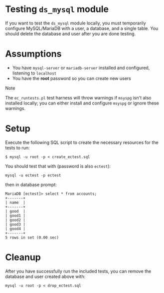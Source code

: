 # Testing `ds_mysql` module

If you want to test the `ds_mysql` module locally, you must temporarily configure
MySQL/MariaDB with a user, a database, and a single table. You should delete the database and
user after you are done testing.

# Assumptions
  * You have `mysql-server` or `mariadb-server` installed and configured, listening to `localhost`
  * You have the **root** password so you can create new users

> [!NOTE]
> The `ec_runtests.pl` test harness will throw warnings if `msyspg` isn't also installed locally; you can either install and configure `msyspg` or ignore these warnings.

# Setup
Execute the following SQL script to create the necessary resources for the tests to run:

    $ mysql -u root -p < create_ectest.sql

You should test that with (password is also `ectest`):

    mysql -u ectest -p ectest

then in database prompt:

    MariaDB [ectest]> select * from accounts;
    +-------+
    | name  |
    +-------+
    | good  |
    | good1 |
    | good2 |
    | good3 |
    | good4 |
    +-------+
    5 rows in set (0.00 sec)

# Cleanup
After you have successfully run the included tests, you can remove the database and user created
above with:

    mysql -u root -p < drop_ectest.sql
